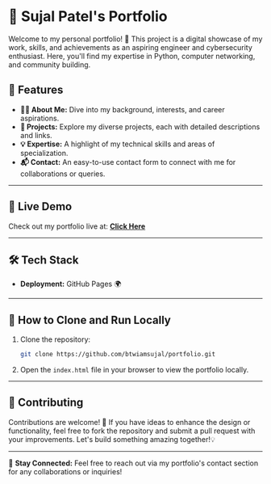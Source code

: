 # 🚀 Sujal Patel's Portfolio

Welcome to my personal portfolio! 🎉 This project is a digital showcase of my work, skills, and achievements as an aspiring engineer and cybersecurity enthusiast. Here, you'll find my expertise in Python, computer networking, and community building.

## 🌟 Features

- **🧑‍💻 About Me:** Dive into my background, interests, and career aspirations.
- **📂 Projects:** Explore my diverse projects, each with detailed descriptions and links.
- **💡 Expertise:** A highlight of my technical skills and areas of specialization.
- **📬 Contact:** An easy-to-use contact form to connect with me for collaborations or queries.

---

## 🎯 Live Demo

Check out my portfolio live at: **[Click Here](https://portfolio-beige-phi-64.vercel.app/)**

---

## 🛠️ Tech Stack

- **Deployment:** GitHub Pages 🌍

---

## 🔧 How to Clone and Run Locally

1. Clone the repository:
   ```bash
   git clone https://github.com/btwiamsujal/portfolio.git
   ```
2. Open the `index.html` file in your browser to view the portfolio locally.

---

## 🤝 Contributing

Contributions are welcome! 🚀 If you have ideas to enhance the design or functionality, feel free to fork the repository and submit a pull request with your improvements. Let's build something amazing together!💡

---

💬 **Stay Connected:** Feel free to reach out via my portfolio's contact section for any collaborations or inquiries!


